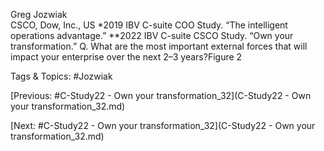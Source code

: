  
Greg Jozwiak  
CSCO, Dow, Inc., US
*2019 IBV C-suite COO Study. “The intelligent operations advantage.” **2022 IBV C-suite CSCO Study. “Own your transformation.”
Q. What are the most important external forces that will impact your enterprise over the next 2–3 years?Figure 2 

   Tags & Topics:
   #Jozwiak

[Previous: #C-Study22 - Own your transformation_32](C-Study22 - Own your transformation_32.md)

[Next: #C-Study22 - Own your transformation_32](C-Study22 - Own your transformation_32.md)